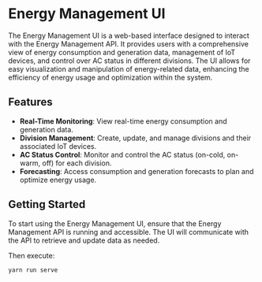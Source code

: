 # Energy Management UI

The Energy Management UI is a web-based interface designed to interact with the Energy Management API. It provides users with a comprehensive view of energy consumption and generation data, management of IoT devices, and control over AC status in different divisions. The UI allows for easy visualization and manipulation of energy-related data, enhancing the efficiency of energy usage and optimization within the system.

## Features

- **Real-Time Monitoring**: View real-time energy consumption and generation data.
- **Division Management**: Create, update, and manage divisions and their associated IoT devices.
- **AC Status Control**: Monitor and control the AC status (on-cold, on-warm, off) for each division.
- **Forecasting**: Access consumption and generation forecasts to plan and optimize energy usage.

## Getting Started

To start using the Energy Management UI, ensure that the Energy Management API is running and accessible. The UI will communicate with the API to retrieve and update data as needed.

Then execute:

```
yarn run serve
```